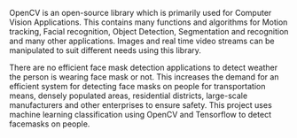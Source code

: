
OpenCV is an open-source library which is primarily used for Computer Vision Applications. This contains many functions and algorithms for Motion tracking, Facial recognition, Object Detection, Segmentation and recognition and many other applications. Images and real time video streams can be manipulated to suit different needs using this library.


There are no efficient face mask detection applications to detect weather the person is wearing face mask or not. This increases the demand for an efficient system for detecting face masks on people for transportation means, densely populated areas, residential districts, large-scale manufacturers and other enterprises to ensure safety. This project uses machine learning classification using OpenCV and Tensorflow to detect facemasks on people.
